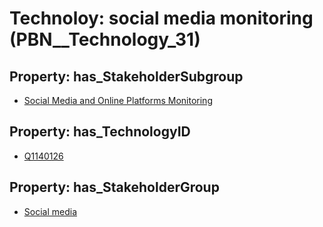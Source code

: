 # Technoloy: __social media monitoring__ (PBN__Technology_31)

## Property: has_StakeholderSubgroup

* [Social Media and Online Platforms Monitoring](PBN__TechSubgroup_38)

## Property: has_TechnologyID

* [Q1140126](Q1140126)

## Property: has_StakeholderGroup

* [Social media](PBN__TechGroup_1)


